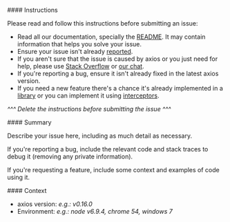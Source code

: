 <!-- Click "Preview" for a more readable version -->

#### Instructions

Please read and follow this instructions before submitting an issue:

- Read all our documentation, specially the [README](https://github.com/mzabriskie/axios/blob/master/README.md). It may contain information that helps you solve your issue.
- Ensure your issue isn't already [reported](https://github.com/mzabriskie/axios/issues?utf8=%E2%9C%93&q=is%3Aissue).
- If you aren't sure that the issue is caused by axios or you just need for help, please use [Stack Overflow](https://stackoverflow.com/questions/tagged/axios) or [our chat](https://gitter.im/mzabriskie/axios).
- If you're reporting a bug, ensure it isn't already fixed in the latest axios version.
- If you need a new feature there's a chance it's already implemented in a [library](https://github.com/mzabriskie/axios/blob/master/ECOSYSTEM.md) or you can implement it using [interceptors](https://github.com/mzabriskie/axios#interceptors).

*^^^ Delete the instructions before submitting the issue ^^^*

#### Summary

Describe your issue here, including as much detail as necessary.

If you're reporting a bug, include the relevant code and stack traces to debug it (removing any private information).

If you're requesting a feature, include some context and examples of code using it.

#### Context

- axios version: *e.g.: v0.16.0*
- Environment: *e.g.: node v6.9.4, chrome 54, windows 7*
